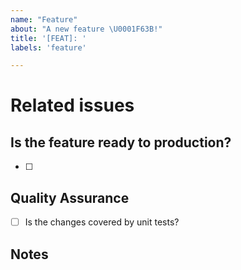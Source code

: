 ```yaml
---
name: "Feature"
about: "A new feature \U0001F63B!"
title: '[FEAT]: '
labels: 'feature'

---
```


# Related issues
<!-- Closes | Fixes #Issue -->

<!-- Brief feature description -->

## Is the feature ready to production?
- [ ] 

## Quality Assurance
- [ ] Is the changes covered by unit tests?

## Notes
<!-- Write here some comments you might want to share -->
